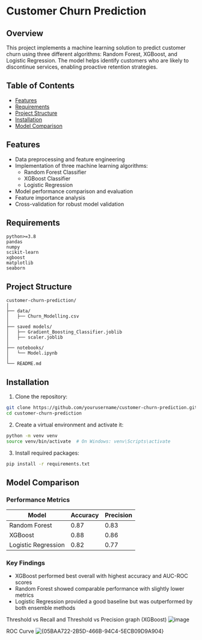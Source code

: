 # Customer Churn Prediction

## Overview
This project implements a machine learning solution to predict customer churn using three different algorithms: Random Forest, XGBoost, and Logistic Regression. The model helps identify customers who are likely to discontinue services, enabling proactive retention strategies.

## Table of Contents
- [Features](#features)
- [Requirements](#requirements)
- [Project Structure](#project-structure)
- [Installation](#installation)
- [Model Comparison](#model-comparison)

## Features
- Data preprocessing and feature engineering
- Implementation of three machine learning algorithms:
  - Random Forest Classifier
  - XGBoost Classifier
  - Logistic Regression
- Model performance comparison and evaluation
- Feature importance analysis
- Cross-validation for robust model validation

## Requirements
```
python>=3.8
pandas
numpy
scikit-learn
xgboost
matplotlib
seaborn
```

## Project Structure
```
customer-churn-prediction/
│
├── data/
│   ├── Churn_Modelling.csv
│  
├── saved models/
│   ├── Gradient_Boosting_Classifier.joblib
│   ├── scaler.joblib
│  
├── notebooks/
│   └── Model.ipynb
│
└── README.md
```

## Installation
1. Clone the repository:
```bash
git clone https://github.com/yourusername/customer-churn-prediction.git
cd customer-churn-prediction
```

2. Create a virtual environment and activate it:
```bash
python -m venv venv
source venv/bin/activate  # On Windows: venv\Scripts\activate
```

3. Install required packages:
```bash
pip install -r requirements.txt
```

## Model Comparison

### Performance Metrics

| Model               | Accuracy | Precision | 
|--------------------|----------|-----------|
| Random Forest      | 0.87     | 0.83      | 
| XGBoost            | 0.88     | 0.86      | 
| Logistic Regression| 0.82     | 0.77      | 

### Key Findings
- XGBoost performed best overall with highest accuracy and AUC-ROC scores
- Random Forest showed comparable performance with slightly lower metrics
- Logistic Regression provided a good baseline but was outperformed by both ensemble methods

Threshold vs Recall and Threshold vs Precision graph (XGBoost)
![image](https://github.com/user-attachments/assets/42be4ba5-052d-4e7c-8c16-be57bc929d80)

ROC Curve
![{05BAA722-2B5D-466B-94C4-5ECB09D9A904}](https://github.com/user-attachments/assets/3a3cacb5-15e2-4876-bf49-94d3d3515866)


